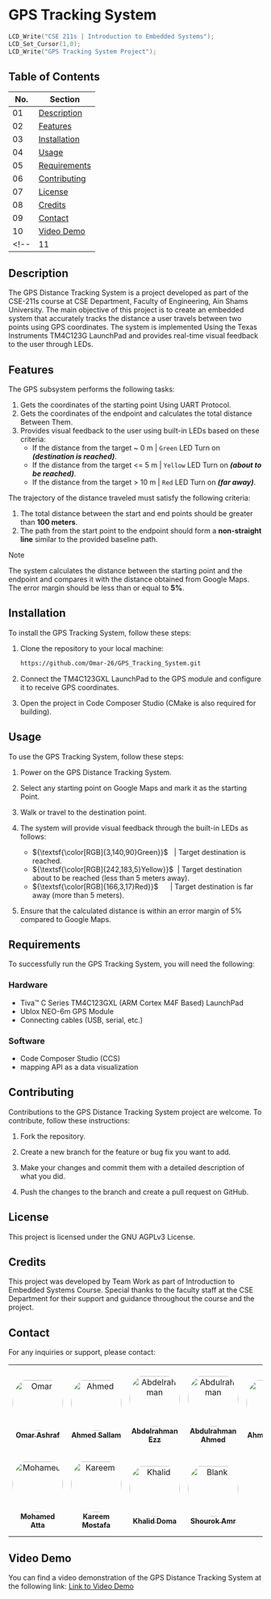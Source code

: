 # GPS Tracking System

```C
LCD_Write("CSE 211s | Introduction to Embedded Systems");
LCD_Set_Cursor(1,0);
LCD_Write("GPS Tracking System Project");
```

## Table of Contents

| No.    | Section                                   |
| ------ | ----------------------------------------- |
| 01     | [Description](#description)               |
| 02     | [Features](#features)                     |
| 03     | [Installation](#installation)             |
| 04     | [Usage](#usage)                           |
| 05     | [Requirements](#requirements)             |
| 06     | [Contributing](#contributing)             |
| 07     | [License](#license)                       |
| 08     | [Credits](#credits)                       |
| 09     | [Contact](#contact)                       |
| 10     | [Video Demo](#video-demo)                 |
<!-- | 11     | [Baseline Path](#baseline-path)           |  -->

## Description

The GPS Distance Tracking System is a project developed as part of the CSE-211s course at CSE Department, Faculty of Engineering, Ain Shams University. The main objective of this project is to create an embedded system that accurately tracks the distance a user travels between two points using GPS coordinates. The system is implemented Using the Texas Instruments TM4C123G LaunchPad and provides real-time visual feedback to the user through LEDs.

## Features

The GPS subsystem performs the following tasks:

1. Gets the coordinates of the starting point Using UART Protocol.
2. Gets the coordinates of the endpoint and calculates the total distance Between Them.
3. Provides visual feedback to the user using built-in LEDs based on these criteria:
   - If the distance from the target ~ 0 m    | `Green` LED  Turn on _**(destination is reached)**_.
   - If the distance from the target <= 5 m | `Yellow` LED Turn on _**(about to be reached)**_.
   - If the distance from the target > 10 m | `Red` LED Turn on  _**(far away)**_.

The trajectory of the distance traveled must satisfy the following criteria:

1. The total distance between the start and end points should be greater than **100 meters**.
2. The path from the start point to the endpoint should form a **non-straight line** similar to the provided baseline path.

> [!note]  
> The system calculates the distance between the starting point and the endpoint and compares it with the distance obtained from Google Maps. The error margin should be less than or equal to **5%**.

## Installation

To install the GPS Tracking System, follow these steps:

1. Clone the repository to your local machine:

   ```bash
   https://github.com/Omar-26/GPS_Tracking_System.git
   ```

2. Connect the TM4C123GXL LaunchPad to the GPS module and configure it to receive GPS coordinates.

3. Open the project in Code Composer Studio (CMake is also required for building).

## Usage

To use the GPS Tracking System, follow these steps:

1. Power on the GPS Distance Tracking System.

2. Select any starting point on Google Maps and mark it as the starting Point.

3. Walk or travel to the destination point.

4. The system will provide visual feedback through the built-in LEDs as follows:
   - ${\textsf{\color[RGB]{3,140,90}Green}}$‏‏‎ ‎‏‏‎ ‎‏‏‎ ‎‏‏‎‎| Target destination is reached.
   - ${\textsf{\color[RGB]{242,183,5}Yellow}}$ ‏‏‎ | Target destination about to be reached (less than 5 meters away).
   - ${\textsf{\color[RGB]{166,3,17}Red}}$ ‏‏‎‏‏‎ ‎‏‏‎ ‎‏‏‎ ‎‏‏‎ ‎ ‎‎‎| Target destination is far away (more than 5 meters).

5. Ensure that the calculated distance is within an error margin of 5% compared to Google Maps.

## Requirements

To successfully run the GPS Tracking System, you will need the following:

### Hardware

- Tiva™ C Series TM4C123GXL (ARM Cortex M4F Based) LaunchPad
- Ublox NEO-6m GPS Module
- Connecting cables (USB, serial, etc.)

### Software

- Code Composer Studio (CCS)
- mapping API as a data visualization

## Contributing

Contributions to the GPS Distance Tracking System project are welcome. To contribute, follow these instructions:

1. Fork the repository.

2. Create a new branch for the feature or bug fix you want to add.

3. Make your changes and commit them with a detailed description of what you did.

4. Push the changes to the branch and create a pull request on GitHub.

## License

This project is licensed under the GNU AGPLv3 License.

## Credits

This project was developed by Team Work as part of Introduction to Embedded Systems Course. Special thanks to the faculty staff at the CSE Department for their support and guidance throughout the course and the project.

## Contact

For any inquiries or support, please contact:

<table>
<tr>
  <!-- Omar Ashraf -->
    <td align="center" style="word-wrap: break-word; width: 170.0; height: 170.0">
        <a href= https://github.com/Omar-26>
            <img src=https://avatars.githubusercontent.com/u/110625103?v=4 width="100;"  style="border-radius:50%;align-items:center;justify-content:center;overflow:hidden;padding-top:10px" alt= Omar Ashraf/>
            <br />
            <sub style="font-size:14px"><b>Omar Ashraf</b></sub>
        </a>
    </td>
  <!-- Ahmed Sallam -->
    <td align="center" style="word-wrap: break-word; width: 170.0; height: 170.0">
        <a href= https://github.com/Ahmed-Sallam-a >
            <img src=https://avatars.githubusercontent.com/u/133379726?v=4 width="100;"  style="border-radius:50%;align-items:center;justify-content:center;overflow:hidden;padding-top:10px" alt= Ahmed Sallam/>
            <br />
            <sub style="font-size:14px"><b>Ahmed Sallam</b></sub>
        </a>
    </td>
  <!-- Abdelrahman Ezz -->
    <td align="center" style="word-wrap: break-word; width: 170.0; height: 170.0">
        <a href= https://github.com/abdoezz1 >
            <img src=https://avatars.githubusercontent.com/u/133367786?v=4 width="100;"  style="border-radius:50%;align-items:center;justify-content:center;overflow:hidden;padding-top:10px" alt= Abdelrahman Ezz/>
            <br />
            <sub style="font-size:14px"><b>Abdelrahman Ezz</b></sub>
        </a>
    </td>
  <!-- Abdulrahman Ahmed -->
    <td align="center" style="word-wrap: break-word; width: 170.0; height: 170.0">
        <a href= https://github.com/Abdulrahmana-4 >
            <img src=https://avatars.githubusercontent.com/u/137663805?v=4 width="100;"  style="border-radius:50%;align-items:center;justify-content:center;overflow:hidden;padding-top:10px" alt= Abdulrahman Saeed/>
            <br />
            <sub style="font-size:14px"><b>Abdulrahman Ahmed</b></sub>
        </a>
    </td>
  <!-- Ahmed Helmy -->
    <td align="center" style="word-wrap: break-word; width: 170.0; height: 170.0">
        <a href= https://github.com/Ahmed-7elmy >
            <img src= https://avatars.githubusercontent.com/u/135165946?v=4 width="100;"  style="border-radius:50%;align-items:center;justify-content:center;overflow:hidden;padding-top:10px" alt= Ahmed Helmy/>
            <br />
            <sub style="font-size:14px"><b>Ahmed Helmy</b></sub>
        </a>
    </td>
</tr>
<tr>
  <!-- Mohamed Atta -->
    <td align="center" style="word-wrap: break-word; width: 170.0; height: 170.0">
        <a href= https://github.com/MohamedAtta22 >
            <img src=https://avatars.githubusercontent.com/u/109322691?v=4 width="100;"  style="border-radius:50%;align-items:center;justify-content:center;overflow:hidden;padding-top:10px" alt= Mohamed Atta/>
            <br />
            <sub style="font-size:14px"><b>Mohamed Atta</b></sub>
        </a>
    </td>
  <!-- Kareem Mostafa -->
    <td align="center" style="word-wrap: break-word; width: 170.0; height: 170.0">
        <a href= https://github.com/KareemMostafa1 >
            <img src=https://avatars.githubusercontent.com/u/167640929?v=4 width="100;"  style="border-radius:50%;align-items:center;justify-content:center;overflow:hidden;padding-top:10px" alt= Kareem Mostafa/>
            <br />
            <sub style="font-size:14px"><b>Kareem Mostafa</b></sub>
        </a>
    </td>
  <!-- Khalid Doma -->
    <td align="center" style="word-wrap: break-word; width: 170.0; height: 170.0">
        <a href= https://github.com/KHALIDDOMA >
            <img src=https://avatars.githubusercontent.com/u/77086956?v=4 width="100;"  style="border-radius:50%;align-items:center;justify-content:center;overflow:hidden;padding-top:10px" alt= Khalid Doma/>
            <br />
            <sub style="font-size:14px"><b>Khalid Doma</b></sub>
        </a>
    </td>
  <!-- Shourok Amr -->
    <td align="center" style="word-wrap: break-word; width: 170.0; height: 170.0">
        <a href= https://github.com/shorouk25 >
            <img src=https://avatars.githubusercontent.com/u/133603360?v=4 width="100;"  style="border-radius:50%;align-items:center;justify-content:center;overflow:hidden;padding-top:10px" alt= Blank Space/>
            <br />
            <sub style="font-size:14px"><b>Shourok Amr</b></sub>
        </a>
    </td>

</tr>
</table>

## Video Demo

You can find a video demonstration of the GPS Distance Tracking System at the following link: [Link to Video Demo](https://www.youtube.com/watch?v=8cY5F0Gdrfo)

<!-- 
## Baseline Path

The baseline path that should be followed for the GPS Distance Tracking System is shown below:

![Image 1](https://www.mdpi.com/ijgi/ijgi-11-00186/article_deploy/html/images/ijgi-11-00186-g001.png) -->

